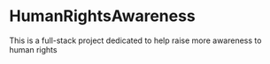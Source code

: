 # HumanRightsAwareness
This is a full-stack project dedicated to help raise more awareness to human rights
